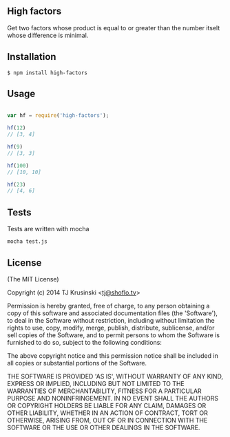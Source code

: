 ## High factors

Get two factors whose product is equal to or greater than the number itselt whose difference is minimal.

## Installation

```
$ npm install high-factors
```

## Usage

```javascript

var hf = require('high-factors');

hf(12)
// [3, 4]

hf(9)
// [3, 3]

hf(100)
// [10, 10]

hf(23)
// [4, 6]
```

## Tests

Tests are written with mocha

```
mocha test.js
```

## License

(The MIT License)

Copyright (c) 2014 TJ Krusinski &lt;tj@shoflo.tv&gt;

Permission is hereby granted, free of charge, to any person obtaining
a copy of this software and associated documentation files (the
'Software'), to deal in the Software without restriction, including
without limitation the rights to use, copy, modify, merge, publish,
distribute, sublicense, and/or sell copies of the Software, and to
permit persons to whom the Software is furnished to do so, subject to
the following conditions:

The above copyright notice and this permission notice shall be
included in all copies or substantial portions of the Software.

THE SOFTWARE IS PROVIDED 'AS IS', WITHOUT WARRANTY OF ANY KIND,
EXPRESS OR IMPLIED, INCLUDING BUT NOT LIMITED TO THE WARRANTIES OF
MERCHANTABILITY, FITNESS FOR A PARTICULAR PURPOSE AND NONINFRINGEMENT.
IN NO EVENT SHALL THE AUTHORS OR COPYRIGHT HOLDERS BE LIABLE FOR ANY
CLAIM, DAMAGES OR OTHER LIABILITY, WHETHER IN AN ACTION OF CONTRACT,
TORT OR OTHERWISE, ARISING FROM, OUT OF OR IN CONNECTION WITH THE
SOFTWARE OR THE USE OR OTHER DEALINGS IN THE SOFTWARE.
